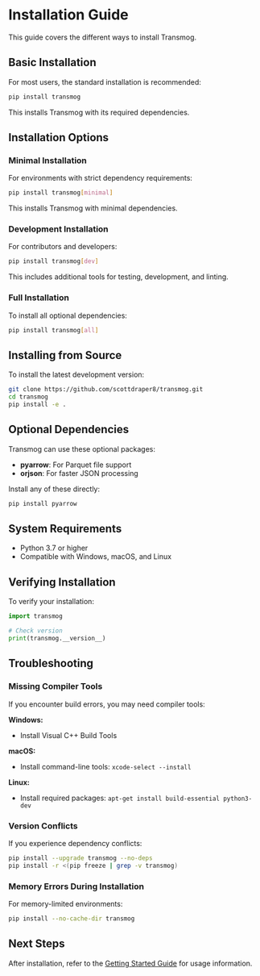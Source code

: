 # Installation Guide

This guide covers the different ways to install Transmog.

## Basic Installation

For most users, the standard installation is recommended:

```bash
pip install transmog
```

This installs Transmog with its required dependencies.

## Installation Options

### Minimal Installation

For environments with strict dependency requirements:

```bash
pip install transmog[minimal]
```

This installs Transmog with minimal dependencies.

### Development Installation

For contributors and developers:

```bash
pip install transmog[dev]
```

This includes additional tools for testing, development, and linting.

### Full Installation

To install all optional dependencies:

```bash
pip install transmog[all]
```

## Installing from Source

To install the latest development version:

```bash
git clone https://github.com/scottdraper8/transmog.git
cd transmog
pip install -e .
```

## Optional Dependencies

Transmog can use these optional packages:

- **pyarrow**: For Parquet file support
- **orjson**: For faster JSON processing

Install any of these directly:

```bash
pip install pyarrow
```

## System Requirements

- Python 3.7 or higher
- Compatible with Windows, macOS, and Linux

## Verifying Installation

To verify your installation:

```python
import transmog

# Check version
print(transmog.__version__)
```

## Troubleshooting

### Missing Compiler Tools

If you encounter build errors, you may need compiler tools:

**Windows:**
- Install Visual C++ Build Tools

**macOS:**
- Install command-line tools: `xcode-select --install`

**Linux:**
- Install required packages: `apt-get install build-essential python3-dev`

### Version Conflicts

If you experience dependency conflicts:

```bash
pip install --upgrade transmog --no-deps
pip install -r <(pip freeze | grep -v transmog)
```

### Memory Errors During Installation

For memory-limited environments:

```bash
pip install --no-cache-dir transmog
```

## Next Steps

After installation, refer to the [Getting Started Guide](user/getting-started.md) for usage information. 